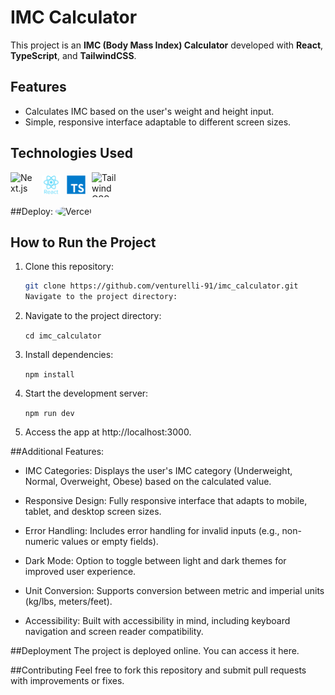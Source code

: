 # IMC Calculator

This project is an **IMC (Body Mass Index) Calculator** developed with **React**, **TypeScript**, and **TailwindCSS**.

## Features

- Calculates IMC based on the user's weight and height input.
- Simple, responsive interface adaptable to different screen sizes.

## Technologies Used

<div style="display: inline-flex; gap: 10px; align-items: center;">
  <img src="https://assets.vercel.com/image/upload/v1662130559/nextjs/Icon_dark_background.png" alt="Next.js" width="40" height="40"/>
  <img src="https://raw.githubusercontent.com/devicons/devicon/master/icons/react/react-original-wordmark.svg" alt="React" width="30" height="30"/>
  <img src="https://raw.githubusercontent.com/devicons/devicon/master/icons/typescript/typescript-original.svg" alt="TypeScript" width="30" height="30"/>
  <img src="https://www.vectorlogo.zone/logos/tailwindcss/tailwindcss-icon.svg" alt="TailwindCSS" width="40" height="40"/>
</div>

##Deploy:
<img src="https://logowik.com/content/uploads/images/vercel1868.jpg" alt="Vercel" width="40" height="40" style="border-radius: 50%; background-color: white;"/>

## How to Run the Project

1. Clone this repository:

   ```bash
   git clone https://github.com/venturelli-91/imc_calculator.git
   Navigate to the project directory:
   ```

2. Navigate to the project directory:

   `cd imc_calculator`

3. Install dependencies:

   `npm install`

4. Start the development server:

   `npm run dev`

5. Access the app at http://localhost:3000.

##Additional Features:

- IMC Categories: Displays the user's IMC category (Underweight, Normal, Overweight, Obese) based on the calculated value.

- Responsive Design: Fully responsive interface that adapts to mobile, tablet, and desktop screen sizes.

- Error Handling: Includes error handling for invalid inputs (e.g., non-numeric values or empty fields).

- Dark Mode: Option to toggle between light and dark themes for improved user experience.

- Unit Conversion: Supports conversion between metric and imperial units (kg/lbs, meters/feet).

- Accessibility: Built with accessibility in mind, including keyboard navigation and screen reader compatibility.

##Deployment
The project is deployed online. You can access it here.

##Contributing
Feel free to fork this repository and submit pull requests with improvements or fixes.

